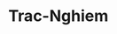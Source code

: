 # Trac-Nghiem
<!-- 
1 Cài Node JS
2 npm inistall -g
3 npm init -y
4 npm install -D tailwindcss postcss autoprefixer vite 
5 npx tailwindcss init -p
mở file package.json 
ở "scripts": {
    "dev": "vite" 
}
6 tạo 1 file tailwind.css 
inport 3 thư viện :
@tailwind base;
@tailwind components;
@tailwind utilities;
-> npx tailwindcss-cli build style/tailwind.css -o build/tailwind.css
7 npm run dev
 -->